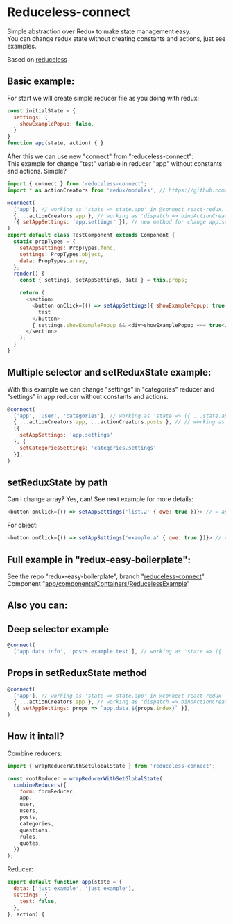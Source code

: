 # Reduceless-connect

Simple abstraction over Redux to make state management easy. <br />
You can change redux state without creating constants and actions, just see examples.

Based on [reduceless](https://github.com/nosovsh/reduceless)

## Basic example:

For start we will create simple reducer file as you doing with redux:

```js
const initialState = {
  settings: {
    showExamplePopup: false,
  }
}
function app(state, action) { }
```
After this we can use new "connect" from "reduceless-connect":<br />
This example for change "test" variable in reducer "app" without constants and actions. Simple?

```js
import { connect } from 'reduceless-connect';
import * as actionCreators from 'redux/modules'; // https://github.com/erikras/ducks-modular-redux

@connect(
  ['app'], // working as 'state => state.app' in @connect react-redux.
  { ...actionCreators.app }, // working as 'dispatch => bindActionCreators({ ...actionCreators.app }, dispatch)' in @connect react-redux
  [{ setAppSettings: 'app.settings' }], // new method for change app.settings redux state
)
export default class TestComponent extends Component {
  static propTypes = {
    setAppSettings: PropTypes.func,
    settings: PropTypes.object,
    data: PropTypes.array,
  };
  render() {
    const { settings, setAppSettings, data } = this.props;

    return (
      <section>
        <button onClick={() => setAppSettings({ showExamplePopup: true })}>
          test
        </button>
        { settings.showExamplePopup && <div>showExamplePopup === true</div> }
      </section>
    );
  }
}

```
## Multiple selector and setReduxState example:

With this example we can change "settings" in "categories" reducer and "settings" in app reducer without constants and actions.

```js
@connect(
  ['app', 'user', 'categories'], // working as 'state => ({ ...state.app, ...state.user, ...state.categories })' in @connect react-redux
  { ...actionCreators.app, ...actionCreators.posts }, // // working as 'dispatch => bindActionCreators({ ...actionCreators.app, ...actionCreators.posts }, dispatch)' in @connect react-redux in @connect react-redux
  [{
    setAppSettings: 'app.settings'
  }, {
    setCategoriesSettings: 'categories.settings'
  }],
)
```

## setReduxState by path

Can i change array? Yes, can! See next example for more details:

```js
<button onClick={() => setAppSettings('list.2' { qwe: true })}> // = app.settings.list[2].qwe = true
```

For object:

```js
<button onClick={() => setAppSettings('example.a' { qwe: true })}> // = app.settings.example.a.qwe = true
```

## Full example in "redux-easy-boilerplate":

See the repo "redux-easy-boilerplate", branch "[reduceless-connect](https://github.com/anorudes/redux-easy-boilerplate/tree/reduceless-connect)".<br />
Component "[app/components/Containers/ReducelessExample](https://github.com/anorudes/redux-easy-boilerplate/blob/reduceless-connect/app/components/Containers/ReducelessExample/index.js)"

## Also you can:
## Deep selector example

```js
@connect(
  ['app.data.info', 'posts.example.test'], // working as 'state => ({ ...state.app.data.info, ...state.posts.example.test })' in @connect react-redux
```

## Props in setReduxState method

```js
@connect(
  ['app'], // working as 'state => state.app' in @connect react-redux
  { ...actionCreators.app }, // working as 'dispatch => bindActionCreators({ ...actionCreators.app }, dispatch)' in @connect react-redux
  [{ setAppSettings: props => `app.data.${props.index}` }],
)
```

## How it intall?

Combine reducers:

```js
import { wrapReducerWithSetGlobalState } from 'reduceless-connect';

const rootReducer = wrapReducerWithSetGlobalState(
  combineReducers({
    form: formReducer,
    app,
    user,
    users,
    posts,
    categories,
    questions,
    rules,
    quotes,
  })
);
```

Reducer:

```js
export default function app(state = {
  data: ['just example', 'just example'],
  settings: {
    test: false,
  },
}, action) {
```